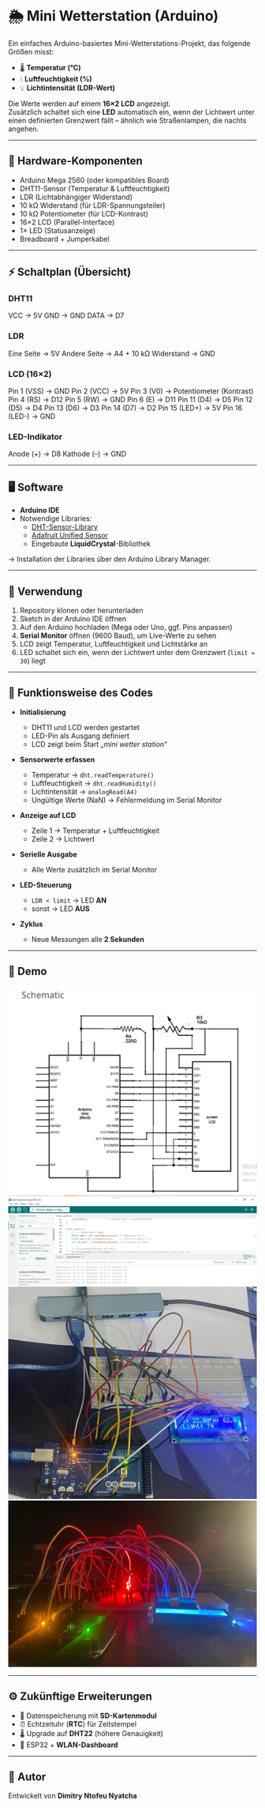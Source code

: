 # 🌦️ Mini Wetterstation (Arduino)

Ein einfaches Arduino-basiertes Mini-Wetterstations-Projekt, das folgende Größen misst:

- 🌡️ **Temperatur (°C)**
- 💧 **Luftfeuchtigkeit (%)**
- 💡 **Lichtintensität (LDR-Wert)**

Die Werte werden auf einem **16×2 LCD** angezeigt.  
Zusätzlich schaltet sich eine **LED** automatisch ein, wenn der Lichtwert unter einen definierten Grenzwert fällt – ähnlich wie Straßenlampen, die nachts angehen.

---

## 🔧 Hardware-Komponenten
- Arduino Mega 2560 (oder kompatibles Board)  
- DHT11-Sensor (Temperatur & Luftfeuchtigkeit)  
- LDR (Lichtabhängiger Widerstand)  
- 10 kΩ Widerstand (für LDR-Spannungsteiler)  
- 10 kΩ Potentiometer (für LCD-Kontrast)  
- 16×2 LCD (Parallel-Interface)  
- 1× LED (Statusanzeige)  
- Breadboard + Jumperkabel  

---

## ⚡ Schaltplan (Übersicht)

### DHT11
VCC → 5V
GND → GND
DATA → D7

### LDR
Eine Seite → 5V
Andere Seite → A4 + 10 kΩ Widerstand → GND

### LCD (16×2)
Pin 1 (VSS) → GND
Pin 2 (VCC) → 5V
Pin 3 (V0) → Potentiometer (Kontrast)
Pin 4 (RS) → D12
Pin 5 (RW) → GND
Pin 6 (E) → D11
Pin 11 (D4) → D5
Pin 12 (D5) → D4
Pin 13 (D6) → D3
Pin 14 (D7) → D2
Pin 15 (LED+) → 5V
Pin 16 (LED-) → GND

### LED-Indikator
Anode (+) → D8
Kathode (–) → GND

---

## 🖥️ Software

- **Arduino IDE**  
- Notwendige Libraries:  
  - [DHT-Sensor-Library](https://github.com/adafruit/DHT-sensor-library)  
  - [Adafruit Unified Sensor](https://github.com/adafruit/Adafruit_Sensor)  
  - Eingebaute **LiquidCrystal**-Bibliothek  

-> Installation der Libraries über den Arduino Library Manager.  

---

## 🚀 Verwendung

1. Repository klonen oder herunterladen  
2. Sketch in der Arduino IDE öffnen  
3. Auf den Arduino hochladen (Mega oder Uno, ggf. Pins anpassen)  
4. **Serial Monitor** öffnen (9600 Baud), um Live-Werte zu sehen  
5. LCD zeigt Temperatur, Luftfeuchtigkeit und Lichtstärke an  
6. LED schaltet sich ein, wenn der Lichtwert unter dem Grenzwert (`limit = 30`) liegt  

---

## 🔎 Funktionsweise des Codes

- **Initialisierung**  
  - DHT11 und LCD werden gestartet  
  - LED-Pin als Ausgang definiert  
  - LCD zeigt beim Start *„mini wetter station“*  

- **Sensorwerte erfassen**  
  - Temperatur → `dht.readTemperature()`  
  - Luftfeuchtigkeit → `dht.readHumidity()`  
  - Lichtintensität → `analogRead(A4)`  
  - Ungültige Werte (NaN) → Fehlermeldung im Serial Monitor  

- **Anzeige auf LCD**  
  - Zeile 1 → Temperatur + Luftfeuchtigkeit  
  - Zeile 2 → Lichtwert  

- **Serielle Ausgabe**  
  - Alle Werte zusätzlich im Serial Monitor  

- **LED-Steuerung**  
  - `LDR < limit` → LED **AN**  
  - sonst → LED **AUS**  

- **Zyklus**  
  - Neue Messungen alle **2 Sekunden**  

---

## 📸 Demo

![Schaltplan](images/Schaltplan.jpg)  
![Serial Monitor](images/serial_monitor.jpg)  
![Licht an](images/aufbau_an.jpg)  
![Licht aus](images/aufbau_aus.jpg)  

---

## ⚙️ Zukünftige Erweiterungen
- 📂 Datenspeicherung mit **SD-Kartenmodul**  
- ⏰ Echtzeituhr (**RTC**) für Zeitstempel  
- 🌡️ Upgrade auf **DHT22** (höhere Genauigkeit)  
- 📡 ESP32 + **WLAN-Dashboard**  

---

## 👤 Autor
Entwickelt von **Dimitry Ntofeu Nyatcha**
